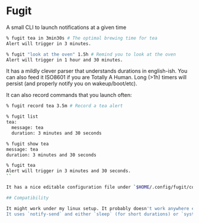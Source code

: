 # Fugit

A small CLI to launch notifications at a given time

```bash
% fugit tea in 3min30s # The optimal brewing time for tea
Alert will trigger in 3 minutes.

% fugit "look at the oven" 1.5h # Remind you to look at the oven
Alert will trigger in 1 hour and 30 minutes.
```

It has a mildly clever parser that understands durations in english-ish.
You can also feed it ISO8601 if you are Totally A Human.
Long (>1h) timers will persist (and properly notify you on wakeup/boot/etc).

It can also record commands that you launch often:

```bash
% fugit record tea 3.5m # Record a tea alert

% fugit list
tea:
  message: tea
  duration: 3 minutes and 30 seconds

% fugit show tea
message: tea
duration: 3 minutes and 30 seconds

% fugit tea
Alert will trigger in 3 minutes and 30 seconds.
``

It has a nice editable configuration file under `$HOME/.config/fugit/config`.

## Compatibility

It might work under my linux setup. It probably doesn't work anywhere else.
It uses `notify-send` and either `sleep` (for short durations) or `systemd` (for long durations). Additional notification and/or delay implementations are welcome.
